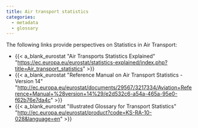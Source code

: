 ```yaml
---
title: Air transport statistics
categories:
  - metadata
  - glossary
---
```


The following links provide perspectives on Statistics in Air Transport:

* {{< a_blank_eurostat "Air Transports Statistics Explained"
      "https://ec.europa.eu/eurostat/statistics-explained/index.php?title=Air_transport_statistics" >}}
* {{< a_blank_eurostat "Reference Manual on Air Transport Statistics - Version 14" 
      "http://ec.europa.eu/eurostat/documents/29567/3217334/Aviation+Reference+Manual+%28version+14%29/e2d532c6-a54a-465a-95e0-f62b76e7da4c" >}}
* {{< a_blank_eurostat "Illustrated Glossary for Transport Statistics"
      "http://ec.europa.eu/eurostat/product?code=KS-RA-10-028&language=en" >}}

